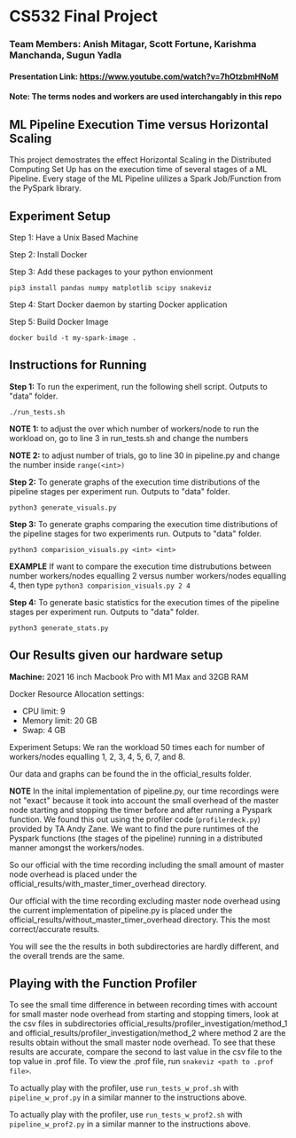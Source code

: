 # CS532 Final Project

### Team Members: Anish Mitagar, Scott Fortune, Karishma Manchanda, Sugun Yadla

#### Presentation Link: https://www.youtube.com/watch?v=7hOtzbmHNoM

#### Note: The terms nodes and workers are used interchangably in this repo

## ML Pipeline Execution Time versus Horizontal Scaling

This project demostrates the effect Horizontal Scaling in the Distributed Computing Set Up has on the execution time of several stages of a ML Pipeline. Every stage of the ML Pipeline ulilizes a Spark Job/Function from the PySpark library.

## Experiment Setup

Step 1: Have a Unix Based Machine

Step 2: Install Docker

Step 3: Add these packages to your python envionment
```
pip3 install pandas numpy matplotlib scipy snakeviz 
```

Step 4: Start Docker daemon by starting Docker application

Step 5: Build Docker Image
```
docker build -t my-spark-image .     
```

## Instructions for Running 

**Step 1:** To run the experiment, run the following shell script. Outputs to "data" folder.

```
./run_tests.sh
```
**NOTE 1:** to adjust the over which number of workers/node to run the workload on, go to line 3 in run_tests.sh and change the numbers

**NOTE 2:** to adjust number of trials, go to line 30 in pipeline.py and change the number inside ```range(<int>)```

**Step 2:** To generate graphs of the execution time distributions of the pipeline stages per experiment run. Outputs to "data" folder.

```
python3 generate_visuals.py
```

**Step 3:** To generate graphs comparing the execution time distributions of the pipeline stages for two experiments run. Outputs to "data" folder.

```
python3 comparision_visuals.py <int> <int>
```

**EXAMPLE** If want to compare the execution time distrubutions between number workers/nodes equalling 2 versus number workers/nodes equalling 4, then type ```python3 comparision_visuals.py 2 4```


**Step 4:** To generate basic statistics for the execution times of the pipeline stages per experiment run. Outputs to "data" folder.

```
python3 generate_stats.py
```

## Our Results given our hardware setup

**Machine:** 2021 16 inch Macbook Pro with M1 Max and 32GB RAM

Docker Resource Allocation settings:
* CPU limit: 9
* Memory limit: 20 GB
* Swap: 4 GB

Experiment Setups: We ran the workload 50 times each for number of workers/nodes equalling 1, 2, 3, 4, 5, 6, 7, and 8.

Our data and graphs can be found the in the official_results folder.

**NOTE** In the inital implementation of pipeline.py, our time recordings were not "exact" because it took into account the small overhead of the master node starting and stopping the timer before and after running a Pyspark function. We found this out using the profiler code (```profilerdeck.py```) provided by TA Andy Zane. We want to find the pure runtimes of the Pyspark functions (the stages of the pipeline) running in a distributed manner amongst the workers/nodes.

So our official with the time recording including the small amount of master node overhead is placed under the official_results/with_master_timer_overhead directory.

Our official with the time recording excluding master node overhead using the current implementation of pipeline.py is placed under the official_results/without_master_timer_overhead directory. This the most correct/accurate results.

You will see the the results in both subdirectories are hardly different, and the overall trends are the same.

## Playing with the Function Profiler
To see the small time difference in between recording times with account for small master node overhead from starting and stopping timers, look at the csv files in subdirectories official_results/profiler_investigation/method_1 and official_results/profiler_investigation/method_2 where method 2 are the results obtain without the small master node overhead. To see that these results are accurate, compare the second to last value in the csv file to the top value in .prof file. To view the .prof file, run ```snakeviz <path to .prof file>```.

To actually play with the profiler, use ```run_tests_w_prof.sh``` with ```pipeline_w_prof.py``` in a similar manner to the instructions above.

To actually play with the profiler, use ```run_tests_w_prof2.sh``` with ```pipeline_w_prof2.py``` in a similar manner to the instructions above.